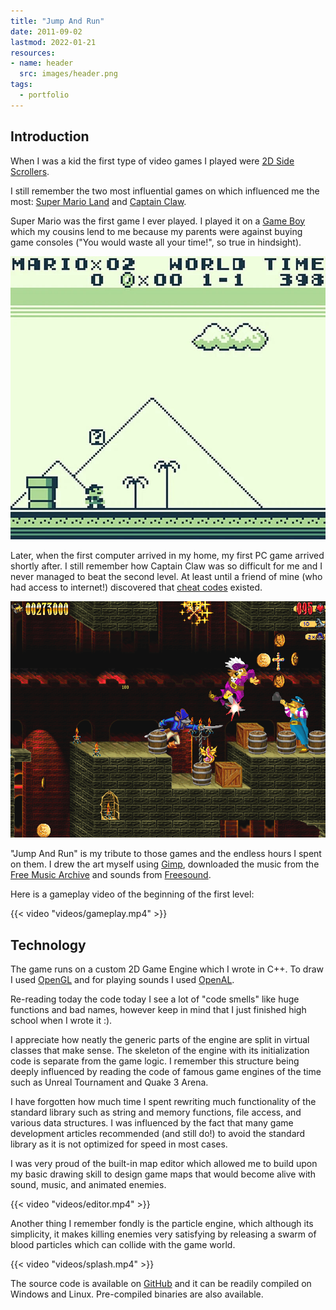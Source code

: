 ```yaml
---
title: "Jump And Run"
date: 2011-09-02
lastmod: 2022-01-21
resources:
- name: header
  src: images/header.png
tags:
  - portfolio
---
```


## Introduction

When I was a kid the first type of video games I played were [2D Side Scrollers](https://en.wikipedia.org/wiki/Side-scrolling_video_game).

I still remember the two most influential games on which influenced me the most: [Super Mario Land](https://en.wikipedia.org/wiki/Super_Mario_Land) and [Captain Claw](https://en.wikipedia.org/wiki/Claw_(video_game)).

Super Mario was the first game I ever played. I played it on a [Game Boy](https://en.wikipedia.org/wiki/Game_Boy) which my cousins lend to me because my parents were against buying game consoles ("You would waste all your time!", so true in hindsight).

![Super Mario Land gameplay](images/supermarioland.jpg)

Later, when the first computer arrived in my home, my first PC game arrived shortly after. I still remember how Captain Claw was so difficult for me and I never managed to beat the second level. At least until a friend of mine (who had access to internet!) discovered that [cheat codes](https://en.wikipedia.org/wiki/Cheating_in_video_games#Cheat_codes) existed.

![Captain Claw gameplay](images/claw.gif)

"Jump And Run" is my tribute to those games and the endless hours I spent on them. I drew the art myself using [Gimp](https://www.gimp.org/), downloaded the music from the [Free Music Archive](https://freemusicarchive.org) and sounds from [Freesound](https://freesound.org/).

Here is a gameplay video of the beginning of the first level:

{{< video "videos/gameplay.mp4" >}}

## Technology

The game runs on a custom 2D Game Engine which I wrote in C++. To draw I used [OpenGL](https://en.wikipedia.org/wiki/OpenGL) and for playing sounds I used [OpenAL](https://en.wikipedia.org/wiki/OpenAL).

Re-reading today the code today I see a lot of "code smells" like huge functions and bad names, however keep in mind that I just finished high school when I wrote it :).

I appreciate how neatly the generic parts of the engine are split in virtual classes that make sense. The skeleton of the engine with its initialization code is separate from the game logic. I remember this structure being deeply influenced by reading the code of famous game engines of the time such as Unreal Tournament and Quake 3 Arena.

I have forgotten how much time I spent rewriting much functionality of the standard library such as string and memory functions, file access, and various data structures. I was influenced by the fact that many game development articles recommended (and still do!) to avoid the standard library as it is not optimized for speed in most cases.

I was very proud of the built-in map editor which allowed me to build upon my basic drawing skill to design game maps that would become alive with sound, music, and animated enemies.

{{< video "videos/editor.mp4" >}}

Another thing I remember fondly is the particle engine, which although its simplicity, it makes killing enemies very satisfying by releasing a swarm of blood particles which can collide with the game world.

{{< video "videos/splash.mp4" >}}

The source code is available on [GitHub](https://github.com/skilion/jump-and-run) and it can be readily compiled on Windows and Linux. Pre-compiled binaries are also available.